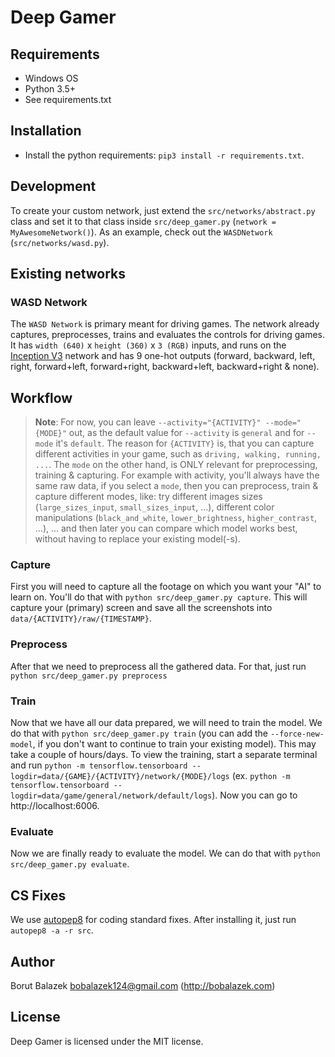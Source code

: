 # Deep Gamer

## Requirements
* Windows OS
* Python 3.5+
* See requirements.txt

## Installation
* Install the python requirements: `pip3 install -r requirements.txt`.

## Development
To create your custom network, just extend the `src/networks/abstract.py` class and set it to that class inside `src/deep_gamer.py` (`network = MyAwesomeNetwork()`). As an example, check out the `WASDNetwork` (`src/networks/wasd.py`).

## Existing networks

### WASD Network
The `WASD Network` is primary meant for driving games. The network already captures, preprocesses, trains and evaluates the controls for driving games. It has `width (640)` x `height (360)` x `3 (RGB)` inputs, and runs on the [Inception V3](http://www.cv-foundation.org/openaccess/content_cvpr_2015/papers/Szegedy_Going_Deeper_With_2015_CVPR_paper.pdf) network and has 9 one-hot outputs (forward, backward, left, right, forward+left, forward+right, backward+left, backward+right & none).

## Workflow

> **Note**: For now, you can leave `--activity="{ACTIVITY}" --mode="{MODE}"` out, as the default value for `--activity` is `general` and for `--mode` it's `default`. The reason for `{ACTIVITY}` is, that you can capture different activities in your game, such as `driving, walking, running, ...`. The `mode` on the other hand, is ONLY relevant for preprocessing, training & capturing. For example with activity, you'll always have the same raw data, if you select a `mode`, then you can preprocess, train & capture different modes, like: try different images sizes (`large_sizes_input`, `small_sizes_input`, ...), different color manipulations (`black_and_white`, `lower_brightness`, `higher_contrast`, ...), ... and then later you can compare which model works best, without having to replace your existing model(-s).

### Capture
First you will need to capture all the footage on which you want your "AI" to learn on. You'll do that with `python src/deep_gamer.py capture`. This will capture your (primary) screen and save all the screenshots into `data/{ACTIVITY}/raw/{TIMESTAMP}`.

### Preprocess
After that we need to preprocess all the gathered data. For that, just run `python src/deep_gamer.py preprocess`

### Train
Now that we have all our data prepared, we will need to train the model. We do that with `python src/deep_gamer.py train` (you can add the `--force-new-model`, if you don't want to continue to train your existing model). This may take a couple of hours/days.
To view the training, start a separate terminal and run `python -m tensorflow.tensorboard --logdir=data/{GAME}/{ACTIVITY}/network/{MODE}/logs` (ex. `python -m tensorflow.tensorboard --logdir=data/game/general/network/default/logs`). Now you can go to http://localhost:6006.

### Evaluate
Now we are finally ready to evaluate the model. We can do that with `python src/deep_gamer.py evaluate`.

## CS Fixes
We use [autopep8](https://github.com/hhatto/autopep8) for coding standard fixes. After installing it, just run `autopep8 -a -r src`.

## Author
Borut Balazek <bobalazek124@gmail.com> (http://bobalazek.com)

## License
Deep Gamer is licensed under the MIT license.
